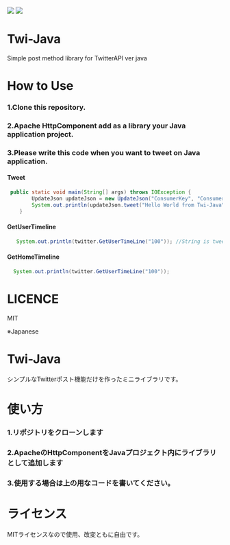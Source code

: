 [![](http://img.shields.io/badge/license-MIT-blue.svg?style=flat-square)](https://github.com/ItinoseSan/Twi-Java/blob/master/TwitterAPI/LICENCE)
[![](https://img.shields.io/travis/ItinoseSan/Twi-Java.svg?style=flat-square)](https://travis-ci.org/ItinoseSan/Twi-Java)

# Twi-Java
Simple post method library for TwitterAPI ver java
# How to Use
### 1.Clone this repository.
### 2.Apache HttpComponent add as a library your Java application project.
### 3.Please write this code when you want to tweet on Java application.
#### Tweet
```Java
 public static void main(String[] args) throws IOException {
        UpdateJson updateJson = new UpdateJson("ConsumerKey", "ConsumerSecret","AccessToken", "AccessTokenSecret");
        System.out.println(updateJson.tweet("Hello World from Twi-Java"));
    }
```  
#### GetUserTimeline
```Java
   System.out.println(twitter.GetUserTimeLine("100")); //String is tweet count 
```
#### GetHomeTimeline
```Java
  System.out.println(twitter.GetUserTimeLine("100")); 
```
# LICENCE
MIT

※Japanese

# Twi-Java
シンプルなTwitterポスト機能だけを作ったミニライブラリです。
# 使い方
### 1.リポジトリをクローンします
### 2.ApacheのHttpComponentをJavaプロジェクト内にライブラリとして追加します
### 3.使用する場合は上の用なコードを書いてください。
# ライセンス
MITライセンスなので使用、改変ともに自由です。

    
